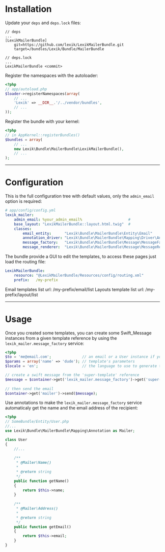 Installation
============

Update your `deps` and `deps.lock` files:

```
// deps
...
[LexikMailerBundle]
    git=https://github.com/lexik/LexikMailerBundle.git
    target=/bundles/Lexik/Bundle/MailerBundle

// deps.lock
...
LexikMailerBundle <commit>
```

Register the namespaces with the autoloader:

```php
<?php
// app/autoload.php
$loader->registerNamespaces(array(
    // ...
    'Lexik' => __DIR__.'/../vendor/bundles',
    // ...
));
```

Register the bundle with your kernel:

```php
<?php
// in AppKernel::registerBundles()
$bundles = array(
    // ...
    new Lexik\Bundle\MailerBundle\LexikMailerBundle(),
    // ...
);
```

___________________

Configuration
=============

This is the full configuration tree with default values, only the `admin_email` option is required:

```yaml
# app/config/config.yml
lexik_mailer:
    admin_email: %your_admin_email%                     # 
    base_layout: "LexikMailerBundle::layout.html.twig"  # 
    classes:
        email_entity:      "Lexik\Bundle\MailerBundle\Entity\Email"               # the email entity to use to represent an email template
        annotation_driver: "Lexik\Bundle\MailerBundle\Mapping\Driver\Annotation"  # annotation driver used to get the user's name and email
        message_factory:   "Lexik\Bundle\MailerBundle\Message\MessageFactory"     # message factory service class
        message_renderer:  "Lexik\Bundle\MailerBundle\Message\MessageRenderer"    # message renderer service class
```

The bundle provide a GUI to edit the templates, to access these pages just load the routing file:

```yaml
LexikMailerBundle:
    resource: "@LexikMailerBundle/Resources/config/routing.xml"
    prefix:   /my-prefix
```

Email templates list url:  /my-prefix/email/list
Layouts template list url: /my-prefix/layout/list

___________________

Usage
=====

Once you created some templates, you can create some Swift_Message instances from a given template reference by using the `lexik_mailer.message_factory` service:

```php
<?php
$to = 'me@email.com';              // an email or a User instance if you use provided annotations.
$params = array('name' => 'dude'); // template's parameters 
$locale = 'en';                    // the language to use to generate the message.

// create a swift message from the 'super-template' reference
$message = $container->get('lexik_mailer.message_factory')->get('super-template', $to, $params, $locale);
    
// then send the email
$container->get('mailer')->send($message);
```
    
    
Use annotations to make the `lexik_mailer.message_factory` service automaticaly get the name and the email address of the recipient:

```php
<?php
// SomeBundle/Entity/User.php
//...
use Lexik\Bundle\MailerBundle\Mapping\Annotation as Mailer;

class User
{
    //...
        
    /**
     * @Mailer\Name()
     *
     * @return string
     */
    public function getName()
    {
        return $this->name;
    }
        
    /**
     * @Mailer\Address()
     *
     * @return string
     */
    public function getEmail()
    {
        return $this->email;
    }
}
```
    
